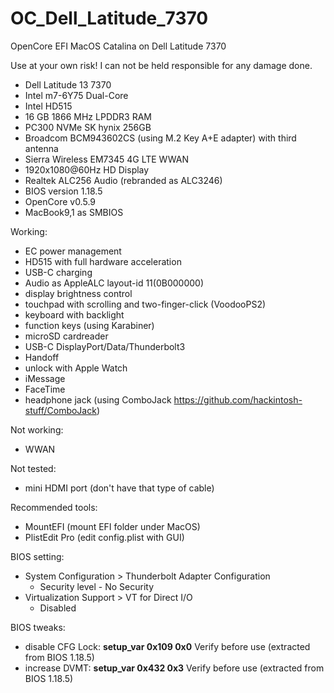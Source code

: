 # OC_Dell_Latitude_7370
OpenCore EFI MacOS Catalina on Dell Latitude 7370

Use at your own risk! I can not be held responsible for any damage done.

- Dell Latitude 13 7370
- Intel m7-6Y75 Dual-Core
- Intel HD515
- 16 GB 1866 MHz LPDDR3 RAM
- PC300 NVMe SK hynix 256GB
- Broadcom BCM943602CS (using M.2 Key A+E adapter) with third antenna
- Sierra Wireless EM7345 4G LTE WWAN
- 1920x1080@60Hz HD Display
- Realtek ALC256 Audio (rebranded as ALC3246)
- BIOS version 1.18.5
- OpenCore v0.5.9
- MacBook9,1 as SMBIOS


Working:
- EC power management
- HD515 with full hardware acceleration
- USB-C charging
- Audio as AppleALC layout-id 11(0B000000)
- display brightness control
- touchpad with scrolling and two-finger-click (VoodooPS2)
- keyboard with backlight
- function keys (using Karabiner)
- microSD cardreader
- USB-C DisplayPort/Data/Thunderbolt3
- Handoff
- unlock with Apple Watch
- iMessage
- FaceTime
- headphone jack (using ComboJack https://github.com/hackintosh-stuff/ComboJack)

Not working:
- WWAN

Not tested:
- mini HDMI port (don't have that type of cable)

Recommended tools:
- MountEFI (mount EFI folder under MacOS)
- PlistEdit Pro (edit config.plist with GUI)


BIOS setting:
- System Configuration > Thunderbolt Adapter Configuration
  - Security level - No Security
- Virtualization Support > VT for Direct I/O
  - Disabled

BIOS tweaks:

  - disable CFG Lock: **setup_var 0x109 0x0**   Verify before use (extracted from BIOS 1.18.5)
  - increase DVMT:    **setup_var 0x432 0x3**    Verify before use (extracted from BIOS 1.18.5)

